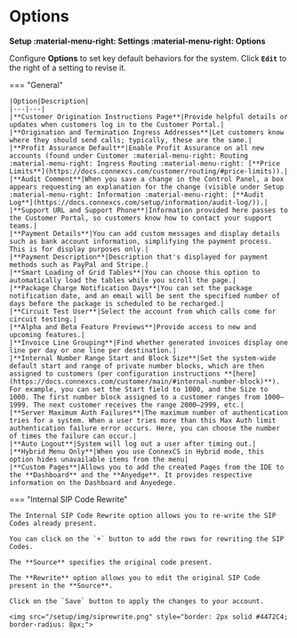 # Options

**Setup :material-menu-right: Settings :material-menu-right: Options**

Configure **Options** to set key default behaviors for the system. Click **`Edit`** to the right of a setting to revise it.

=== "General"

    |Option|Description|
    |---|---|
    |**Customer Origination Instructions Page**|Provide helpful details or updates when customers log in to the Customer Portal.|
    |**Origination and Termination Ingress Addresses**|Let customers know where they should send calls; typically, these are the same.|
    |**Profit Assurance Default**|Enable Profit Assurance on all new accounts (found under Customer :material-menu-right: Routing :material-menu-right: Ingress Routing :material-menu-right: [**Price Limits**](https://docs.connexcs.com/customer/routing/#price-limits)).|
    |**Audit Comment**|When you save a change in the Control Panel, a box appears requesting an explanation for the change (visible under Setup :material-menu-right: Information :material-menu-right: [**Audit Log**](https://docs.connexcs.com/setup/information/audit-log/)).|
    |**Support URL and Support Phone**|Information provided here passes to the Customer Portal, so customers know how to contact your support teams.|
    |**Payment Details**|You can add custom messages and display details such as bank account information, simplifying the payment process. This is for display purposes only.|
    |**Payment Description**|Description that's displayed for payment methods such as PayPal and Stripe.|
    |**Smart Loading of Grid Tables**|You can choose this option to automatically load the tables while you scroll the page.|
    |**Package Charge Notification Days**|You can set the package notification date, and an email will be sent the specified number of days before the package is scheduled to be recharged.|
    |**Circuit Test User**|Select the account from which calls come for circuit testing.|
    |**Alpha and Beta Feature Previews**|Provide access to new and upcoming features.|
    |**Invoice Line Grouping**|Find whether generated invoices display one line per day or one line per destination.|
    |**Internal Number Range Start and Block Size**|Set the system-wide default start and range of private number blocks, which are then assigned to customers (per configuration instructions **[here](https://docs.connexcs.com/customer/main/#internal-number-block)**). For example, you can set the Start field to 1000, and the Size to 1000. The first number block assigned to a customer ranges from 1000–1999. The next customer receives the range 2000–2999, etc.|
    |**Server Maximum Auth Failures**|The maximum number of authentication tries for a system. When a user tries more than this Max Auth limit authentication failure error occurs. Here, you can choose the number of times the failure can occur.|
    |**Auto Logout**|System will log out a user after timing out.|
    |**Hybrid Menu Only**|When you use ConnexCS in Hybrid mode, this option hides unavailable items from the menu|
    |**Custom Pages**|Allows you to add the created Pages from the IDE to the **Dashboard** and the **Anyedge**. It provides respective information on the Dashboard and Anyedege.

=== "Internal SIP Code Rewrite"

    The Internal SIP Code Rewrite option allows you to re-write the SIP Codes already present.

    You can click on the `+` button to add the rows for rewriting the SIP Codes.

    The **Source** specifies the original code present.

    The **Rewrite** option allows you to edit the original SIP Code present in the **Source**.

    Click on the `Save` button to apply the changes to your account.

    <img src="/setup/img/siprewrite.png" style="border: 2px solid #4472C4; border-radius: 8px;">
